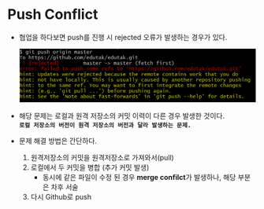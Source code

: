 # Push Conflict
  - 협업을 하다보면 push를 진행 시 rejected 오류가 발생하는 경우가 있다.
    
    ![](/image/rejected%20%EC%98%A4%EB%A5%98.PNG)

  - 해당 문제는 로컬과 원격 저장소의 커밋 이력이 다른 경우 발생한 것이다. <br>
    **`로컬 저장소의 버전이 원격 저장소의 버전과 달라 발생하는 문제.`**

  - 문제 해결 방법은 간단하다.
    1. 원격저장소의 커밋을 원격저장소로 가져와서(pull)
    2. 로컬에서 두 커밋을 병합 (추가 커밋 발생)
        - 동시에 같은 파일이 수정 된 경우 **merge confilct**가 발생하나, 해당 부분은 차후 서술
    3. 다시 Github로 push
    